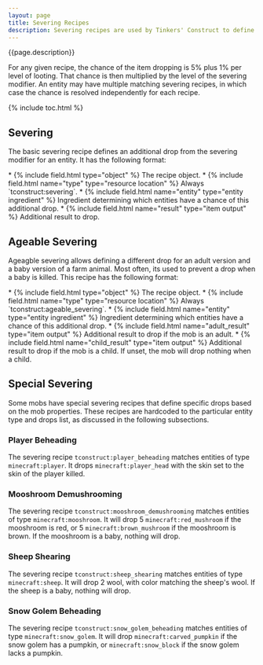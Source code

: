 ```yaml
---
layout: page
title: Severing Recipes
description: Severing recipes are used by Tinkers' Construct to define additional drops for mobs when using the severing modifier.
---
```

{{page.description}}

For any given recipe, the chance of the item dropping is 5% plus 1% per level of looting. That chance is then multiplied by the level of the severing modifier.
An entity may have multiple matching severing recipes, in which case the chance is resolved independently for each recipe.

{% include toc.html %}

## Severing

The basic severing recipe defines an additional drop from the severing modifier for an entity. It has the following format:

<div class="treeview" markdown=1>
* {% include field.html type="object" %} The recipe object.
    * {% include field.html name="type" type="resource location" %} Always `tconstruct:severing`.
    * {% include field.html name="entity" type="entity ingredient" %} Ingredient determining which entities have a chance of this additional drop.
    * {% include field.html name="result" type="item output" %} Additional result to drop.
</div>

## Ageable Severing

Ageagble severing allows defining a different drop for an adult version and a baby version of a farm animal. Most often, its used to prevent a drop when a baby is killed. This recipe has the following format:

<div class="treeview" markdown=1>
* {% include field.html type="object" %} The recipe object.
    * {% include field.html name="type" type="resource location" %} Always `tconstruct:ageable_severing`.
    * {% include field.html name="entity" type="entity ingredient" %} Ingredient determining which entities have a chance of this additional drop.
    * {% include field.html name="adult_result" type="item output" %} Additional result to drop if the mob is an adult.
    * {% include field.html name="child_result" type="item output" %} Additional result to drop if the mob is a child. If unset, the mob will drop nothing when a child.
</div>

## Special Severing

Some mobs have special severing recipes that define specific drops based on the mob properties. These recipes are hardcoded to the particular entity type and drops list, as discussed in the following subsections.

### Player Beheading

The severing recipe `tconstruct:player_beheading` matches entities of type `minecraft:player`. It drops `minecraft:player_head` with the skin set to the skin of the player killed.

### Mooshroom Demushrooming

The severing recipe `tconstruct:mooshroom_demushrooming` matches entities of type `minecraft:mooshroom`. It will drop 5 `minecraft:red_mushroom` if the mooshroom is red, or 5 `minecraft:brown_mushroom` if the mooshroom is brown. If the mooshroom is a baby, nothing will drop.

### Sheep Shearing

The severing recipe `tconstruct:sheep_shearing` matches entities of type `minecraft:sheep`. It will drop 2 wool, with color matching the sheep's wool. If the sheep is a baby, nothing will drop.

### Snow Golem Beheading

The severing recipe `tconstruct:snow_golem_beheading` matches entities of type `minecraft:snow_golem`. It will drop `minecraft:carved_pumpkin` if the snow golem has a pumpkin, or `minecraft:snow_block` if the snow golem lacks a pumpkin.
